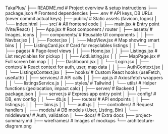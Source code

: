 TakaPlus/
├── README.md                # Project overview & setup instructions
├── package.json             # Frontend dependencies
├── .env                     # API keys, DB URLs (never commit actual keys)
├── public/                  # Static assets (favicon, logos)
│   └── index.html
├── src/                     # All frontend code
│   ├── main.jsx             # Entry point (Vite/React)
│   ├── App.jsx              # Root component / router
│   ├── assets/              # Images, icons
│   ├── components/          # Reusable UI components
│   │   ├── Navbar.jsx
│   │   ├── Footer.jsx
│   │   ├── MapView.jsx       # Map showing smart bins
│   │   ├── ListingCard.jsx   # Card for recyclables listings
│   │   └── ...
│   ├── pages/               # Page-level views
│   │   ├── Home.jsx
│   │   ├── Listings.jsx      # List recyclables for pickup
│   │   ├── AddListing.jsx
│   │   ├── MapPage.jsx       # Full screen bin map
│   │   ├── Dashboard.jsx
│   │   └── Login.jsx
│   ├── context/             # React context for auth, user, map data
│   │   ├── AuthContext.jsx
│   │   └── ListingsContext.jsx
│   ├── hooks/               # Custom React hooks (useFetch, useAuth)
│   ├── services/            # API calls
│   │   ├── api.js            # Axios/fetch wrappers
│   │   └── listingsService.js
│   ├── styles/              # Tailwind
│   └── utils/               # Helper functions (geolocation, impact calc)
│
├── server/                  # Backend 
│   ├── package.json
│   ├── server.js            # Express app entry point
│   ├── config/              # DB, env config
│   │   └── db.js
│   ├── routes/              # API endpoints
│   │   ├── listings.js
│   │   ├── bins.js
│   │   └── auth.js
│   ├── controllers/         # Request handlers
│   ├── models/              # DB models (User, Listing, Bin)
│   └── middleware/          # Auth, validation
│
└── docs/                    # Extra docs 
    ├── project-summary.md
    ├── wireframes/          # Images of mockups
    └── architecture-diagram.png
